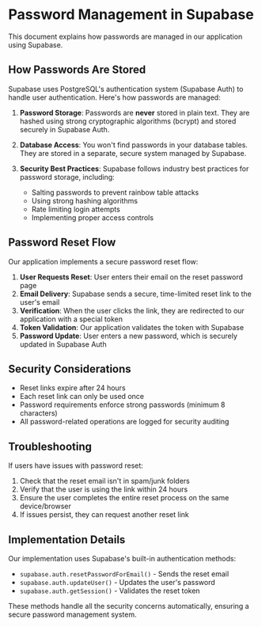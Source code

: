 # Password Management in Supabase

This document explains how passwords are managed in our application using Supabase.

## How Passwords Are Stored

Supabase uses PostgreSQL's authentication system (Supabase Auth) to handle user authentication. Here's how passwords are managed:

1. **Password Storage**: Passwords are **never** stored in plain text. They are hashed using strong cryptographic algorithms (bcrypt) and stored securely in Supabase Auth.

2. **Database Access**: You won't find passwords in your database tables. They are stored in a separate, secure system managed by Supabase.

3. **Security Best Practices**: Supabase follows industry best practices for password storage, including:
   - Salting passwords to prevent rainbow table attacks
   - Using strong hashing algorithms
   - Rate limiting login attempts
   - Implementing proper access controls

## Password Reset Flow

Our application implements a secure password reset flow:

1. **User Requests Reset**: User enters their email on the reset password page
2. **Email Delivery**: Supabase sends a secure, time-limited reset link to the user's email
3. **Verification**: When the user clicks the link, they are redirected to our application with a special token
4. **Token Validation**: Our application validates the token with Supabase
5. **Password Update**: User enters a new password, which is securely updated in Supabase Auth

## Security Considerations

- Reset links expire after 24 hours
- Each reset link can only be used once
- Password requirements enforce strong passwords (minimum 8 characters)
- All password-related operations are logged for security auditing

## Troubleshooting

If users have issues with password reset:

1. Check that the reset email isn't in spam/junk folders
2. Verify that the user is using the link within 24 hours
3. Ensure the user completes the entire reset process on the same device/browser
4. If issues persist, they can request another reset link

## Implementation Details

Our implementation uses Supabase's built-in authentication methods:

- `supabase.auth.resetPasswordForEmail()` - Sends the reset email
- `supabase.auth.updateUser()` - Updates the user's password
- `supabase.auth.getSession()` - Validates the reset token

These methods handle all the security concerns automatically, ensuring a secure password management system.
